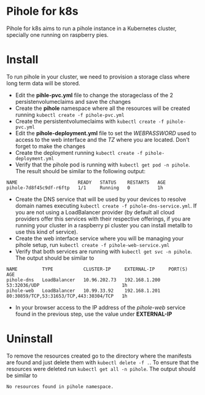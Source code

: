 # Pihole for k8s
Pihole for k8s aims to run a pihole instance in a Kubernetes cluster, specially one running on raspberry pies.

# Install
To run pihole in your cluster, we need to provision a storage class where long term data will be stored.

* Edit the **pihle-pvc.yml** file to change the storageclass of the 2 persistenvolumeclaims and save the changes
* Create the **pihole** namespace where all the resources will be created running `kubectl create -f pihole-pvc.yml`
* Create the persistentvolumeclaims with `kubectl create -f pihole-pvc.yml`
* Edit the **pihole-deployment.yml** file to set the *WEBPASSWORD* used to access to the web interface and the *TZ* where you are located. Don't forget to make the changes
* Create the deployment running `kubectl create -f pihole-deployment.yml`
* Verify that the pihole pod is running with `kubectl get pod -n pihole`. The result should be similar to the following output:
```
NAME                      READY   STATUS    RESTARTS   AGE
pihole-7d8f45c9df-r6ftp   1/1     Running   0          1h
```
* Create the DNS service that will be used by your devices to resolve domain names executing `kubectl create -f pihole-dns-service.yml`. If you are not using a LoadBalancer provider (by default all cloud providers offer this services with their respective offerings, if you are running your cluster in a raspberry pi cluster you can install metallb to use this kind of service).
* Create the web interface service where you will be managing your pihole setup, run `kubectl create -f pihole-web-service.yml`
* Verify that both services are running with `kubectl get svc -n pihole`. The output should be similar to
```
NAME         TYPE           CLUSTER-IP     EXTERNAL-IP     PORT(S)                                   AGE
pihole-dns   LoadBalancer   10.96.202.73   192.168.1.200   53:32036/UDP                              1h
pihole-web   LoadBalancer   10.99.33.92    192.168.1.201   80:30859/TCP,53:31653/TCP,443:30304/TCP   1h
```
* In your browser access to the IP address of the *pihole-web* service found in the previous step, use the value under **EXTERNAL-IP**

# Uninstall
To remove the resources created go to the directory where the manifests are found and just delete them with `kubectl delete -f .`. To ensure that the resources were deleted run `kubectl get all -n pihole`. The output should be similar to
```
No resources found in pihole namespace.

```

